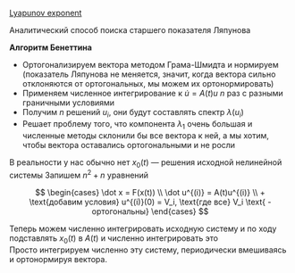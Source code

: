 [Lyapunov exponent](Lyapunov%20exponent.md)

Аналитический способ поиска старшего показателя Ляпунова

**Алгоритм Бенеттина**
- Ортогонализируем вектора методом Грама-Шмидта и нормируем (показатель Ляпунова не меняется, значит, когда вектора сильно отклоняются от ортогональных, мы можем их ортонормировать)
- Применяем численное интегрирование к $\dot u = A(t)u$ $n$ раз с разными граничными условиями
- Получим $n$ решений $u_i$, они будут составлять спектр $\lambda(u_i)$
- Решает проблему того, что компонента $\lambda_1$ очень большая и численные методы склонили бы все вектора к ней, а мы хотим, чтобы вектора оставались ортогональными и не росли

В реальности у нас обычно нет $x_0(t)$ — решения исходной нелинейной системы
Запишем $n^2+n$ уравнений

$$
    \begin{cases}
        \dot x = F(x(t)) \\
        \dot u^{(i)} = A(t)u^{(i)} \\
        + \text{добавим условия} u^{(i)}(0) = V_i, \text{где все} V_i \text{ - ортогональны}
    \end{cases}
$$

Теперь можем численно интегрировать исходную систему и по ходу подставлять $x_0(t)$ в $A(t)$ и численно интегрировать это  
Просто интегрируем численно эту систему, периодически вмешиваясь и ортонормируя вектора. 